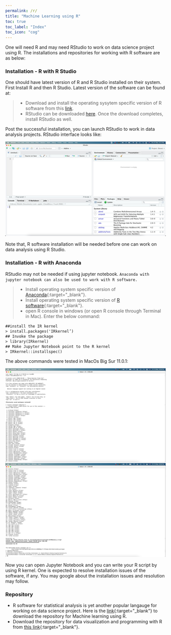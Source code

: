 ```yaml
---
permalink: /r/
title: "Machine Learning using R"
toc: true
toc_label: "Index"
toc_icon: "cog"
---
```

One will need R and may need RStudio to work on data science project using R. The installations and repositories for working with R software are as below:

### Installation - R with R Studio
One should have latest version of R and R Studio installed on their system. First Install R and then R Studio. Latest version of the software can be found at: 

  > *  Download and install the operating sysytem specific version of R software from this [link](https://cran.r-project.org/).
  > *  RStudio can be downloaded [here](https://www.rstudio.com/products/rstudio/download). Once the download completes, install RStudio as well.

Post the successful installation, you can launch RStudio to work in data analysis projects. RStudio interface looks like:
 
![image](/assets/images/RStudio.png)

Note that, R software installation will be needed before one can work on data analysis using R Studio.

### Installation - R with Anaconda 
RStudio may not be needed if using jupyter notebook. `Anaconda with jupyter notebook can also be used to work with R software.` 

> * Install operating system specific version of [Anaconda](https://www.anaconda.com/products/individual){:target="_blank"}.
> * Install operating system specific version of [R software](https://cran.r-project.org/){:target="_blank"}.
> * open R console in windows (or open R console through Terminal in Mac). Enter the below command:

    ##install the IR kernel
    > install.packages('IRkernel’) 
    ## Invoke the package
    > library(IRkernel)
    ## Make Jupyter Notebook point to the R kernel
    > IRkernel::installspec() 
    
 The above commands were tested in MacOs Big Sur 11.0.1:
 
![image](/assets/images/JupyterR1.png)
![image](/assets/images/JupyterR2.png)

Now you can open Jupyter Notebook and you can write your R script by using R kernel. One is expected to resolve installation issues of the software, if any. You may google about the installation issues and resolution may follow.

### Repository
* R software for statistical analysis is yet another popular langauge for working on data science project. Here is the  [link](https://github.com/rahul235/ML_using_R/archive/refs/tags/v1.0.zip){:target="_blank"} to download the repository for Machine learning using R.
* Download the repository for data visualization and programming with R from [this link](https://github.com/rahul235/R_Programming/archive/refs/tags/v1.0.zip){:target="_blank"}.
